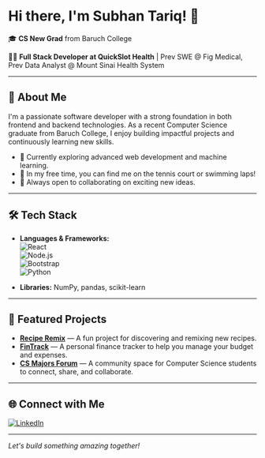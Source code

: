 # Hi there, I'm Subhan Tariq! 👋

🎓 **CS New Grad** from Baruch College

👨‍💻 **Full Stack Developer at QuickSlot Health** | Prev SWE @ Fig Medical, Prev Data Analyst @ Mount Sinai Health System

---

## 🚀 About Me

I'm a passionate software developer with a strong foundation in both frontend and backend technologies. As a recent Computer Science graduate from Baruch College, I enjoy building impactful projects and continuously learning new skills.

- 🌱 Currently exploring advanced web development and machine learning.
- 🎾 In my free time, you can find me on the tennis court or swimming laps!
- 🤝 Always open to collaborating on exciting new ideas.

---

## 🛠️ Tech Stack

- **Languages & Frameworks:**  
  ![React](https://img.shields.io/badge/-React-61DAFB?logo=react&logoColor=black)  
  ![Node.js](https://img.shields.io/badge/-Node.js-339933?logo=node.js&logoColor=white)  
  ![Bootstrap](https://img.shields.io/badge/-Bootstrap-7952B3?logo=bootstrap&logoColor=white)  
  ![Python](https://img.shields.io/badge/-Python-3776AB?logo=python&logoColor=white)  

- **Libraries:** NumPy, pandas, scikit-learn

---

## 📌 Featured Projects

- [**Recipe Remix**](https://github.com/subhantariq1/recipe-remix) — A fun project for discovering and remixing new recipes.
- [**FinTrack**](https://github.com/subhantariq1/fintrack) — A personal finance tracker to help you manage your budget and expenses.
- [**CS Majors Forum**](https://github.com/subhantariq1/cs-majors-forum) — A community space for Computer Science students to connect, share, and collaborate.

---

## 🌐 Connect with Me

[![LinkedIn](https://img.shields.io/badge/-LinkedIn-blue?logo=linkedin&logoColor=white&style=flat-square)](https://www.linkedin.com/in/subhan-tariq-100h)

---

*Let's build something amazing together!*
